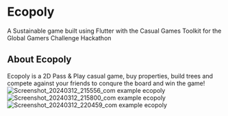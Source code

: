 # Ecopoly

A Sustainable game built using Flutter with the Casual Games Toolkit for the Global Gamers Challenge Hackathon

## About Ecopoly
Ecopoly is a 2D Pass & Play casual game, buy properties, build trees and compete against your friends to conqure the board and win the game!
![Screenshot_20240312_215556_com example ecopoly](https://github.com/bigb45/ecopoly/assets/41642920/ddd27852-929f-4708-87a3-56c007482d9e)
![Screenshot_20240312_215800_com example ecopoly](https://github.com/bigb45/ecopoly/assets/41642920/49ad9275-d67c-4166-b046-bdea84bdc062)
![Screenshot_20240312_220459_com example ecopoly](https://github.com/bigb45/ecopoly/assets/41642920/6c02ca7c-3abb-4f6a-8cf2-823bb4fbd7f9)

